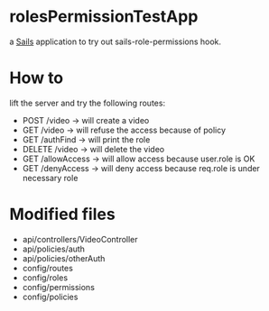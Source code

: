 # rolesPermissionTestApp

a [Sails](http://sailsjs.org) application to try out sails-role-permissions hook.

# How to
lift the server and try the following routes:
- POST /video -> will create a video
- GET /video -> will refuse the access because of policy
- GET /authFind -> will print the role
- DELETE /video -> will delete the video
- GET /allowAccess -> will allow access because user.role is OK
- GET /denyAccess -> will deny access because req.role is under necessary role

# Modified files
- api/controllers/VideoController
- api/policies/auth
- api/policies/otherAuth
- config/routes
- config/roles
- config/permissions
- config/policies
